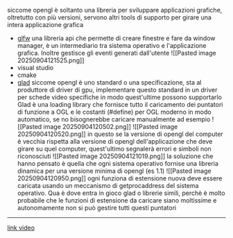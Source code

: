 siccome opengl è soltanto una libreria per sviluppare applicazioni grafiche, oltretutto con più versioni, servono altri tools di supporto per girare una intera applicazione grafica
- [glfw](https://www.glfw.org/)
	una libreria api che permette di creare finestre e fare da window manager, è un intermediario tra sistema operativo e l'applicazione grafica. Inoltre gestisce gli eventi generati dall'utente 
	![[Pasted image 20250904121525.png]]
- visual studio
- cmake
- [glad](https://glad.dav1d.de/) 
	siccome opengl è uno standard o una specificazione, sta al produttore di driver di gpu, implementare questo standard in un driver per schede video specifiche in modo quest'ultime possono supportarlo
	Glad è una loading library che fornisce tutto il caricamento dei puntatori di funzione a OGL e le costanti (#define) per OGL moderno in modo automatico, se no bisognerebbe caricare manualmente
	ad esempio
	![[Pasted image 20250904120502.png]]
	![[Pasted image 20250904120520.png]]
	in questo se la versione di opengl del computer è vecchia rispetta alla versione di opengl dell'applicazione che deve girare su quel computer, quest'ultimo segnalerà errori e simboli non riconosciuti 
	![[Pasted image 20250904121019.png]]
	la soluzione che hanno pensato è quella che ogni sistema operativo fornise una libreria dinamica per una versione minima di opengl (es 1.1)
	![[Pasted image 20250904120950.png]] ogni funziona di estensione nuova deve essere caricata usando un meccanismo di getprocaddress del sistema operativo.
	Qua è dove entra in gioco glad o librerie simili, perchè è molto probabile che le funzioni di estensione da caricare siano moltissime e autonomamente non si può gestire tutti questi puntatori
--- 
[link video](https://www.youtube.com/watch?v=LzwXHuMu6PU)